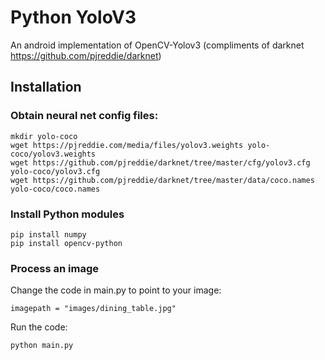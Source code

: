 # Python YoloV3

An android implementation of OpenCV-Yolov3 (compliments of darknet https://github.com/pjreddie/darknet)

## Installation

### Obtain neural net config files:

```
mkdir yolo-coco
wget https://pjreddie.com/media/files/yolov3.weights yolo-coco/yolov3.weights
wget https://github.com/pjreddie/darknet/tree/master/cfg/yolov3.cfg yolo-coco/yolov3.cfg
wget https://github.com/pjreddie/darknet/tree/master/data/coco.names yolo-coco/coco.names
```

### Install Python modules

```
pip install numpy
pip install opencv-python
```

### Process an image

Change the code in main.py to point to your image:

```
imagepath = "images/dining_table.jpg"
```

Run the code:

```
python main.py
```
